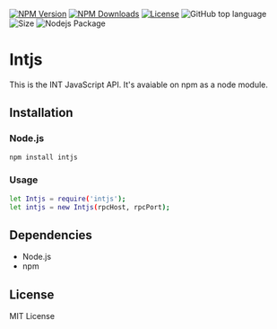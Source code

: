 [![NPM Version][npm-image]][npm-url] [![NPM Downloads][downloads-image]][downloads-url] [![License][license-image]][license-url] ![GitHub top language][language-image] ![Size][size-image] ![Nodejs Package][package-image]


# Intjs

This is the INT JavaScript API. It's avaiable on npm as a node module.


## Installation

### Node.js

```bash
npm install intjs
```

### Usage

```bash
let Intjs = require('intjs');
let intjs = new Intjs(rpcHost, rpcPort);
```

## Dependencies

* Node.js
* npm


## License

MIT License

[npm-image]: https://img.shields.io/npm/v/intjs.svg
[npm-url]: https://www.npmjs.org/package/intjs

[downloads-image]: https://img.shields.io/npm/dm/intjs.svg
[downloads-url]: https://www.npmjs.org/package/intjs

[license-image]: https://img.shields.io/github/license/intfoundation/intjs
[license-url]: https://github.com/intfoundation/intjs/blob/master/LICENSE

[language-image]: https://img.shields.io/github/languages/top/intfoundation/intjs?color=yellow

[size-image]: https://img.shields.io/github/repo-size/intfoundation/intjs?color=light

[package-image]: https://github.com/intfoundation/intjs/workflows/Node.js%20Package/badge.svg
